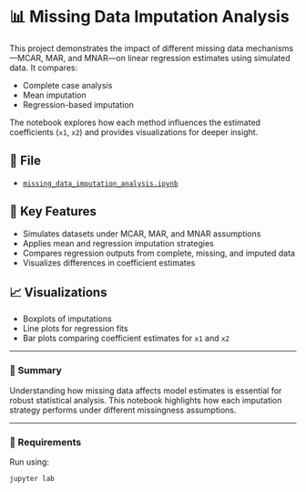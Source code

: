 # 📊 Missing Data Imputation Analysis

This project demonstrates the impact of different missing data mechanisms—MCAR, MAR, and MNAR—on linear regression estimates using simulated data. It compares:

- Complete case analysis
- Mean imputation
- Regression-based imputation

The notebook explores how each method influences the estimated coefficients (`x1`, `x2`) and provides visualizations for deeper insight.

## 📁 File

- [`missing_data_imputation_analysis.ipynb`](https://github.com/lukahere007/missing-data-imputation-analysis/blob/main/missing_data_imputation_analysis.ipynb)

## 📌 Key Features

- Simulates datasets under MCAR, MAR, and MNAR assumptions
- Applies mean and regression imputation strategies
- Compares regression outputs from complete, missing, and imputed data
- Visualizes differences in coefficient estimates

## 📈 Visualizations

- Boxplots of imputations
- Line plots for regression fits
- Bar plots comparing coefficient estimates for `x1` and `x2`

---

### 🧠 Summary

Understanding how missing data affects model estimates is essential for robust statistical analysis. This notebook highlights how each imputation strategy performs under different missingness assumptions.

---

### 🔧 Requirements

Run using:

```bash
jupyter lab

